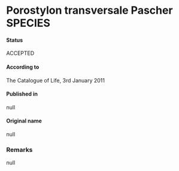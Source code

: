 Porostylon transversale Pascher SPECIES
=======

#### Status
ACCEPTED

#### According to
The Catalogue of Life, 3rd January 2011

#### Published in
null

#### Original name
null

### Remarks
null